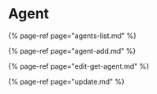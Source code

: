 # Agent

{% page-ref page="agents-list.md" %}

{% page-ref page="agent-add.md" %}

{% page-ref page="edit-get-agent.md" %}

{% page-ref page="update.md" %}



